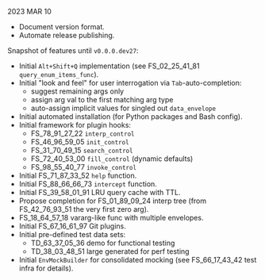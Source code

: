 
2023 MAR 10

*   Document version format.
*   Automate release publishing.

Snapshot of features until `v0.0.0.dev27`:

*   Initial `Alt+Shift+Q` implementation (see FS_02_25_41_81 `query_enum_items_func`).
*   Initial "look and feel" for user interrogation via `Tab`-auto-completion:
    *   suggest remaining args only
    *   assign arg val to the first matching arg type
    *   auto-assign implicit values for singled out `data_envelope`
*   Initial automated installation (for Python packages and Bash config).
*   Initial framework for plugin hooks:
    *   FS_78_91_27_22 `interp_control`
    *   FS_46_96_59_05 `init_control`
    *   FS_31_70_49_15 `search_control`
    *   FS_72_40_53_00 `fill_control` (dynamic defaults)
    *   FS_98_55_40_77 `invoke_control`
*   Initial FS_71_87_33_52 `help` function.
*   Initial FS_88_66_66_73 `intercept` function.
*   Initial FS_39_58_01_91 LRU query cache with TTL.
*   Propose completion for FS_01_89_09_24 interp tree (from FS_42_76_93_51 the very first zero arg).
*   FS_18_64_57_18 vararg-like func with multiple envelopes.
*   Initial FS_67_16_61_97 Git plugins.
*   Initial pre-defined test data sets:
    *   TD_63_37_05_36 demo for functional testing
    *   TD_38_03_48_51 large generated for perf testing
*   Initial `EnvMockBuilder` for consolidated mocking (see FS_66_17_43_42 test infra for details).

